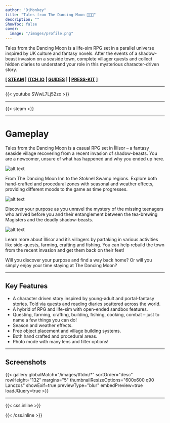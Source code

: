 ```yaml
---
author: "DjMonkey"
title: "Tales from The Dancing Moon 💃🏻🌙"
description: ""
ShowToc: false
cover:
  image: "/images/profile.png"
---
```


Tales from the Dancing Moon is a life-sim RPG set in a parallel universe inspired by UK culture and fantasy novels. After the events of a shadow-beast invasion on a seaside town, complete villager quests and collect hidden diaries to understand your role in this mysterious character-driven story.

**[ [STEAM](https://store.steampowered.com/app/1782420/Tales_from_The_Dancing_Moon/) | [ITCH.IO](https://djmonkeyuk.itch.io/tales-from-the-dancing-moon) | [GUIDES](guides) ] | [PRESS-KIT](press-kit) ]**

---

{{< youtube SWwL7Lj52zo >}}

---

{{< steam >}}

---

# Gameplay

Tales from the Dancing Moon is a casual RPG set in Ïllisor – a fantasy seaside village recovering from a recent invasion of shadow-beasts. You are a newcomer, unsure of what has happened and why you ended up here.

<!--more-->

![alt text](/images/SeasonsIllisor.png "Seasons in Illisor")

From The Dancing Moon Inn to the Stoknel Swamp regions. Explore both hand-crafted and procedural zones with seasonal and weather effects, providing different moods to the game as time progresses.

![alt text](/images/SteamCardUnravel.png "Unravel The Mysteries")

Discover your purpose as you unravel the mystery of the missing teenagers who arrived before you and their entanglement between the tea-brewing Magisters and the deadly shadow-beasts.

![alt text](/images/MeetVillagers.png "Meet The Villagers")

Learn more about Ïllisor and it’s villagers by partaking in various activities like side-quests, farming, crafting and fishing. You can help rebuild the town from the recent invasion and get them back on their feet!

Will you discover your purpose and find a way back home? Or will you simply enjoy your time staying at The Dancing Moon?

---

## Key Features
* A character driven story inspired by young-adult and portal-fantasy stories. Told via quests and reading diaries scattered across the world.
* A hybrid of RPG and life-sim with open-ended sandbox features.
* Questing, farming, crafting, building, fishing, cooking, combat – just to name a few things you can do!
* Season and weather effects.
* Free object placement and village building systems.
* Both hand crafted and procedural areas.
* Photo mode with many lens and filter options!


---
## Screenshots

{{< gallery globalMatch="/images/tftdm/*" sortOrder="desc" rowHeight="132" margins="5" thumbnailResizeOptions="600x600 q90 Lanczos" showExif=true previewType="blur" embedPreview=true loadJQuery=true >}}

---

{{< css.inline >}}

<style>
.emojify {
	font-family: Apple Color Emoji, Segoe UI Emoji, NotoColorEmoji, Segoe UI Symbol, Android Emoji, EmojiSymbols;
	font-size: 2rem;
	vertical-align: middle;
}
@media screen and (max-width:650px) {
  .nowrap {
    display: block;
    margin: 25px 0;
  }
}
</style>

{{< /css.inline >}}
